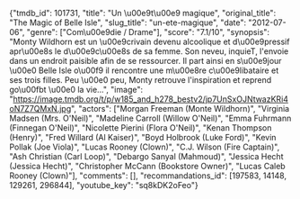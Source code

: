 {"tmdb_id": 101731, "title": "Un \u00e9t\u00e9 magique", "original_title": "The Magic of Belle Isle", "slug_title": "un-ete-magique", "date": "2012-07-06", "genre": ["Com\u00e9die / Drame"], "score": "7.1/10", "synopsis": "Monty Wildhorn est un \u00e9crivain devenu alcoolique et d\u00e9pressif apr\u00e8s le d\u00e9c\u00e8s de sa femme. Son neveu, inquieT, l'envoie dans un endroit paisible afin de se ressourcer. Il part ainsi en s\u00e9jour \u00e0 Belle Isle o\u00f9 il rencontre une m\u00e8re c\u00e9libataire et ses trois filles. Peu \u00e0 peu, Monty retrouve l'inspiration et reprend go\u00fbt \u00e0 la vie...", "image": "https://image.tmdb.org/t/p/w185_and_h278_bestv2/jp7UnSxOJNtwazKRi4oN7Z7QMxN.jpg", "actors": ["Morgan Freeman (Monte Wildhorn)", "Virginia Madsen (Mrs. O'Neil)", "Madeline Carroll (Willow O'Neil)", "Emma Fuhrmann (Finnegan O'Neil)", "Nicolette Pierini (Flora O'Neil)", "Kenan Thompson (Henry)", "Fred Willard (Al Kaiser)", "Boyd Holbrook (Luke Ford)", "Kevin Pollak (Joe Viola)", "Lucas Rooney (Clown)", "C.J. Wilson (Fire Captain)", "Ash Christian (Carl Loop)", "Debargo Sanyal (Mahmoud)", "Jessica Hecht (Jessica Hecht)", "Christopher McCann (Bookstore Owner)", "Lucas Caleb Rooney (Clown)"], "comments": [], "recommandations_id": [197583, 14148, 129261, 296844], "youtube_key": "sq8kDK2oFeo"}